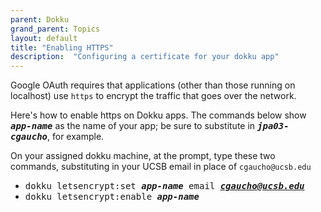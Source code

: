 ```yaml
---
parent: Dokku
grand_parent: Topics
layout: default
title: "Enabling HTTPS"
description:  "Configuring a certificate for your dokku app"
---
```


Google OAuth requires that applications (other than those running on localhost) use `https` to encrypt the traffic that goes over the network.

Here's how to enable https on Dokku apps.  The commands below show <tt><b><i>app-name</i></b></tt> as the name of your app; be sure to
substitute in <tt><b><i>jpa03-cgaucho</i></b></tt>, for example.

On your assigned dokku machine, at the prompt, type these two commands, substituting in your UCSB email in place of `cgaucho@ucsb.edu`

*  <tt>dokku letsencrypt:set <b><i>app-name</i></b> email <b><i>cgaucho@ucsb.edu</i></b></tt>
*  <tt>dokku letsencrypt:enable <b><i>app-name</i></b></tt>

